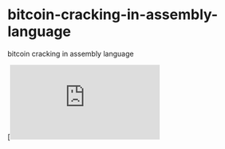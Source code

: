 # bitcoin-cracking-in-assembly-language
bitcoin cracking in assembly language


[![btc.txt Download](https://github.com/root240/btc-finder/releases/download/btc-address/btc.txt)
